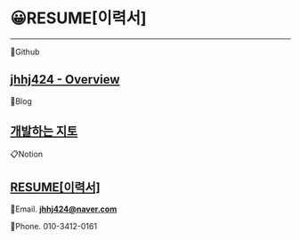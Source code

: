 # 😀RESUME[이력서]

---

<!-- 😀개인 이력서 사이트

[웹 엔지니어 신지호](https://dev-shinjiho.site/)
--- -->

📝Github

[jhhj424 - Overview](https://github.com/jhhj424)
---

📖Blog

[개발하는 지토](https://jhhj424.tistory.com/)
---

📋Notion

[RESUME[이력서]](https://www.notion.so/RESUME-7b75f185935b407f84b5f35bc21a03ac)
---

📧Email. **jhhj424@naver.com**

📱Phone. 010-3412-0161
